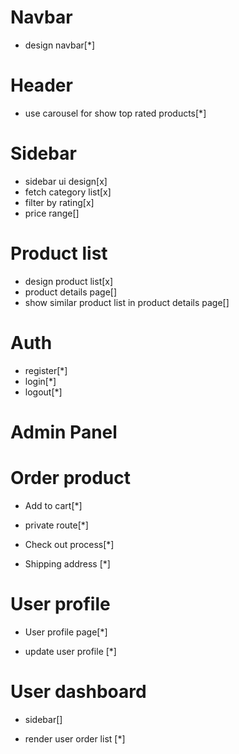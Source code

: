 # Navbar

- design navbar[*]

# Header

- use carousel for show top rated products[*]

# Sidebar

- sidebar ui design[x]
- fetch category list[x]
- filter by rating[x]
- price range[]

# Product list

- design product list[x]
- product details page[]
- show similar product list in product details page[]

# Auth

- register[*]
- login[*]
- logout[*]

# Admin Panel

# Order product

- Add to cart[*]

* private route[*]

- Check out process[*]

* Shipping address [*]

# User profile

- User profile page[*]

* update user profile [*]

# User dashboard

- sidebar[]

* render user order list [*]
